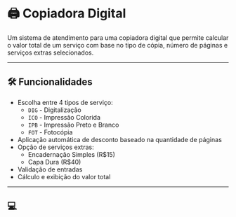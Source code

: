 # 🖨️ Copiadora Digital

Um sistema de atendimento para uma copiadora digital que permite calcular o valor total de um serviço com base no tipo de cópia, número de páginas e serviços extras selecionados.

---

## 🛠 Funcionalidades

- Escolha entre 4 tipos de serviço:
  - `DIG` - Digitalização
  - `ICO` - Impressão Colorida
  - `IPB` - Impressão Preto e Branco
  - `FOT` - Fotocópia
- Aplicação automática de desconto baseado na quantidade de páginas
- Opção de serviços extras:
  - Encadernação Simples (R$15)
  - Capa Dura (R$40)
- Validação de entradas
- Cálculo e exibição do valor total

---

## 💻

